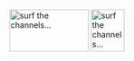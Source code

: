 <br><img src="img/TV.GIF" alt="surf the channels..." width="140" height="75">
<img src="img/trc118.png" alt="surf the channels..." width="59" height="75">
